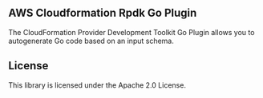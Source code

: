 ## AWS Cloudformation Rpdk Go Plugin

 The CloudFormation Provider Development Toolkit Go Plugin allows you to autogenerate Go code based on an input schema.

## License

This library is licensed under the Apache 2.0 License. 
